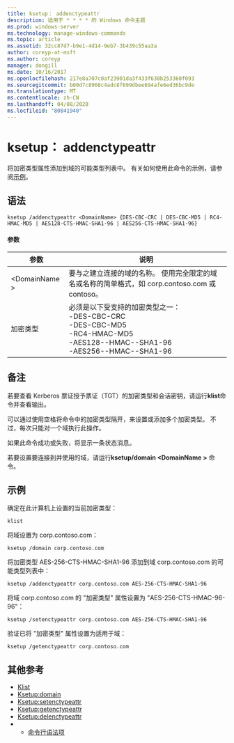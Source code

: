 ```yaml
---
title: ksetup： addenctypeattr
description: 适用于 * * * * 的 Windows 命令主题
ms.prod: windows-server
ms.technology: manage-windows-commands
ms.topic: article
ms.assetid: 32cc87d7-b9e1-4d14-9eb7-3b439c55aa3a
author: coreyp-at-msft
ms.author: coreyp
manager: dongill
ms.date: 10/16/2017
ms.openlocfilehash: 217e8a707c0af23901da3f433f630b253360f093
ms.sourcegitcommit: b00d7c8968c4adc8f699dbee694afe6ed36bc9de
ms.translationtype: MT
ms.contentlocale: zh-CN
ms.lasthandoff: 04/08/2020
ms.locfileid: "80841940"
---
```

# <a name="ksetupaddenctypeattr"></a>ksetup： addenctypeattr



将加密类型属性添加到域的可能类型列表中。 有关如何使用此命令的示例，请参阅[示例](#BKMK_Examples)。

## <a name="syntax"></a>语法

```
ksetup /addenctypeattr <DomainName> {DES-CBC-CRC | DES-CBC-MD5 | RC4-HMAC-MD5 | AES128-CTS-HMAC-SHA1-96 | AES256-CTS-HMAC-SHA1-96}
```

#### <a name="parameters"></a>参数

|参数|说明|
|---------|-----------|
|\<DomainName >|要与之建立连接的域的名称。 使用完全限定的域名或名称的简单格式，如 corp.contoso.com 或 contoso。|
|加密类型|必须是以下受支持的加密类型之一：</br>-DES-CBC-CRC</br>-DES-CBC-MD5</br>-RC4-HMAC-MD5</br>-AES128--HMAC--SHA1-96</br>-AES256--HMAC--SHA1-96|

## <a name="remarks"></a>备注

若要查看 Kerberos 票证授予票证（TGT）的加密类型和会话密钥，请运行**klist**命令并查看输出。

可以通过使用空格将命令中的加密类型隔开，来设置或添加多个加密类型。 不过，每次只能对一个域执行此操作。

如果此命令成功或失败，将显示一条状态消息。

若要设置要连接到并使用的域，请运行**ksetup/domain \<DomainName >** 命令。

## <a name="examples"></a><a name=BKMK_Examples></a>示例

确定在此计算机上设置的当前加密类型：
```
klist
```
将域设置为 corp.contoso.com：
```
ksetup /domain corp.contoso.com
```
将加密类型 AES-256-CTS-HMAC-SHA1-96 添加到域 corp.contoso.com 的可能类型列表中：
```
ksetup /addenctypeattr corp.contoso.com AES-256-CTS-HMAC-SHA1-96
```
将域 corp.contoso.com 的 "加密类型" 属性设置为 "AES-256-CTS-HMAC-96-96"：
```
ksetup /setenctypeattr corp.contoso.com AES-256-CTS-HMAC-SHA1-96
```
验证已将 "加密类型" 属性设置为适用于域：
```
ksetup /getenctypeattr corp.contoso.com
```

## <a name="additional-references"></a>其他参考

-   [Klist](klist.md)
-   [Ksetup:domain](ksetup-domain.md)
-   [Ksetup:setenctypeattr](ksetup-setenctypeattr.md)
-   [Ksetup:getenctypeattr](ksetup-getenctypeattr.md)
-   [Ksetup:delenctypeattr](ksetup-delenctypeattr.md)
-   - [命令行语法项](command-line-syntax-key.md)